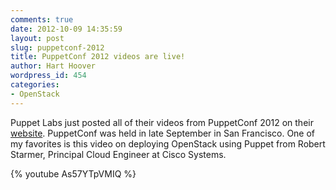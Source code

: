 ```yaml
---
comments: true
date: 2012-10-09 14:35:59
layout: post
slug: puppetconf-2012
title: PuppetConf 2012 videos are live!
author: Hart Hoover
wordpress_id: 454
categories:
- OpenStack
---
```


Puppet Labs just posted all of their videos from PuppetConf 2012 on their [website](http://puppetlabs.com/community/videos/puppetconf/). PuppetConf was held in late September in San Francisco. One of my favorites is this video on deploying OpenStack using Puppet from Robert Starmer, Principal Cloud Engineer at Cisco Systems.
<!-- more -->
{% youtube As57YTpVMIQ %}
